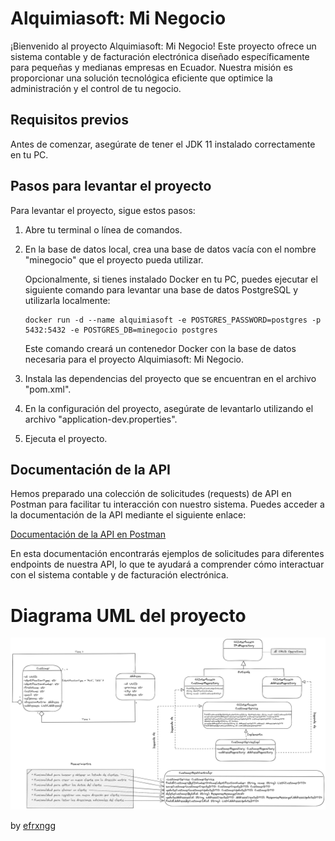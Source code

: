 # Alquimiasoft: Mi Negocio

¡Bienvenido al proyecto Alquimiasoft: Mi Negocio! Este proyecto ofrece un sistema contable y de facturación electrónica
diseñado específicamente para pequeñas y medianas empresas en Ecuador. Nuestra misión es proporcionar una solución
tecnológica eficiente que optimice la administración y el control de tu negocio.

## Requisitos previos

Antes de comenzar, asegúrate de tener el JDK 11 instalado correctamente en tu PC.

## Pasos para levantar el proyecto

Para levantar el proyecto, sigue estos pasos:

1. Abre tu terminal o línea de comandos.
2. En la base de datos local, crea una base de datos vacía con el nombre "minegocio" que el proyecto pueda utilizar.

   Opcionalmente, si tienes instalado Docker en tu PC, puedes ejecutar el siguiente comando para levantar una base de
   datos PostgreSQL y utilizarla localmente:
   ```shell
   docker run -d --name alquimiasoft -e POSTGRES_PASSWORD=postgres -p 5432:5432 -e POSTGRES_DB=minegocio postgres
   ```
   Este comando creará un contenedor Docker con la base de datos necesaria para el proyecto Alquimiasoft: Mi Negocio.

3. Instala las dependencias del proyecto que se encuentran en el archivo "pom.xml".
4. En la configuración del proyecto, asegúrate de levantarlo utilizando el archivo "application-dev.properties".
5. Ejecuta el proyecto.

## Documentación de la API

Hemos preparado una colección de solicitudes (requests) de API en Postman para facilitar tu interacción con nuestro
sistema. Puedes acceder a la documentación de la API mediante el siguiente enlace:

[Documentación de la API en Postman](https://www.postman.com/universal-star-9692/workspace/alquimiasoft/collection/25929603-f84b7bbb-e3be-4605-a117-c9b8743929a1?action=share&creator=25929603)

En esta documentación encontrarás ejemplos de solicitudes para diferentes endpoints de nuestra API, lo que te ayudará a
comprender cómo interactuar con el sistema contable y de facturación electrónica.

# Diagrama UML del proyecto

![Diagrama UML](./src/main/resources/docs/uml.png)

by [efrxngg](https://efrxngg.github.io)

